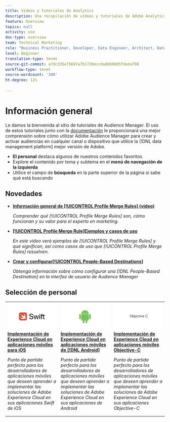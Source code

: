 ```yaml
---
title: Vídeos y tutoriales de Analytics
description: Una recopilación de vídeos y tutoriales de Adobe Analytics.
feature: Overview
topics: null
activity: use
doc-type: overview
team: Technical Marketing
role: "Business Practitioner, Developer, Data Engineer, Architect, Data Architect, Administrator, Leader"
level: Beginner
translation-type: tm+mt
source-git-commit: a7dc335e75697a7b1720eccdadbb9605fdeda798
workflow-type: tm+mt
source-wordcount: '349'
ht-degree: 12%

---
```



# Información general

Le damos la bienvenida al sitio de tutoriales de Audience Manager.  El uso de estos tutoriales junto con la [documentación](https://experienceleague.adobe.com/docs/audience-manager/user-guide/aam-home.html) le proporcionará una mejor comprensión sobre cómo utilizar Adobe Audience Manager para crear y activar audiencias en cualquier canal o dispositivo que utilice la [!DNL data management platform] mejor versión de Adobe.

* **El personal** destaca algunos de nuestros contenidos favoritos
* Explore el contenido por tema y subtema en el **menú de navegación de la izquierda**
* Utilice el campo de **búsqueda** en la parte superior de la página si sabe qué está buscando

## Novedades

* **[Información general de  [!UICONTROL Profile Merge Rules] (vídeo)](build-and-manage-audiences/profile-merge/overview-of-profile-merge-rules.md)**

   *Comprender qué  [!UICONTROL Profile Merge Rules] son, cómo funcionan y su valor para el experto en marketing.*

* **[[!UICONTROL Profile Merge Rule]Ejemplos y casos de uso](build-and-manage-audiences/profile-merge/profile-merge-rule-examples-and-use-cases.md)**

   *En este vídeo verá ejemplos de  [!UICONTROL Profile Merge Rules] y qué significan, así como casos de uso que  [!UICONTROL Profile Merge Rules] resuelven.*

* **[Crear y configurar[!UICONTROL People-Based Destinations]](data-activation/people-based-destinations/create-and-configure-people-based-destinations.md)**

   *Obtenga información sobre cómo configurar una  [!DNL People-Based Destination] en la interfaz de usuario de Audience Manager*

## Selección de personal

<table>
<tr>
  <td>
    <a href="https://docs.adobe.com/content/help/en/experience-cloud/implementing-in-mobile-ios-swift-apps-with-launch/index.html">
      <img alt="imagen en miniatura del tutorial "Implementación de Experience Cloud en aplicaciones móviles Swift de iOS"" src="assets/thumb_swift.png" />
    </a>
    <div>
      <a href="https://docs.adobe.com/content/help/en/experience-cloud/implementing-in-mobile-ios-swift-apps-with-launch/index.html">
    <strong>Implementación de Experience Cloud en aplicaciones móviles para iOS</strong>
    </a>
    </div>
    <p>
    <em>Punto de partida perfecto para los desarrolladores de aplicaciones móviles que deseen aprender a implementar las soluciones de Adobe Experience Cloud en sus aplicaciones Swift de iOS</em>
    <p>
  </td>
  <td>
    <a href="https://docs.adobe.com/content/help/en/experience-cloud/implementing-in-mobile-android-apps-with-launch/index.html">
      <img alt="imagen en miniatura del tutorial "Implementación de Experience Cloud en aplicaciones móviles de Android"" src="assets/thumb_android.png" />
    </a>
    <div>
      <a href="https://docs.adobe.com/content/help/en/experience-cloud/implementing-in-mobile-android-apps-with-launch/index.html">
    <strong>Implementación de Experience Cloud en aplicaciones móviles de [!DNL Android]</strong>
    </a>
    </div>
    <p>
    <em>Punto de partida perfecto para los desarrolladores de aplicaciones móviles que deseen aprender a implementar las soluciones de Adobe Experience Cloud en sus aplicaciones de Android</em>
    <p>
  </td>
  <td>
    <a href="https://docs.adobe.com/content/help/en/experience-cloud/implementing-in-mobile-ios-objective-c-apps-with-launch/index.html">
      <img alt="imagen en miniatura para el tutorial "Implementación de Experience Cloud en aplicaciones móviles Objective-C"" src="assets/thumb_objective_c.png" />
    </a>
    <div>
      <a href="https://docs.adobe.com/content/help/en/experience-cloud/implementing-in-mobile-ios-objective-c-apps-with-launch/index.html">
    <strong>Implementación de Experience Cloud en aplicaciones móviles Objective-C</strong>
    </a>
    </div>
    <p>
    <em>Punto de partida perfecto para los desarrolladores de aplicaciones móviles que deseen aprender a implementar las soluciones de Adobe Experience Cloud en sus aplicaciones Objective-C</em>
    <p>
  </td>
</tr>
</table>
